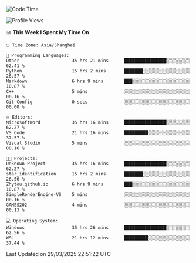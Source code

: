 <!--START_SECTION:waka-->
![Code Time](http://img.shields.io/badge/Code%20Time-2%2C501%20hrs%2014%20mins-blue)

![Profile Views](http://img.shields.io/badge/Profile%20Views-1-blue)

📊 **This Week I Spent My Time On** 

```text
🕑︎ Time Zone: Asia/Shanghai

💬 Programming Languages: 
Other                    35 hrs 21 mins      ████████████████░░░░░░░░░   62.41 % 
Python                   15 hrs 2 mins       ███████░░░░░░░░░░░░░░░░░░   26.57 % 
Markdown                 6 hrs 9 mins        ███░░░░░░░░░░░░░░░░░░░░░░   10.87 % 
C++                      5 mins              ░░░░░░░░░░░░░░░░░░░░░░░░░   00.16 % 
Git Config               0 secs              ░░░░░░░░░░░░░░░░░░░░░░░░░   00.00 % 

🔥 Editors: 
MicrosoftWord            35 hrs 16 mins      ████████████████░░░░░░░░░   62.27 % 
VS Code                  21 hrs 16 mins      █████████░░░░░░░░░░░░░░░░   37.57 % 
Visual Studio            5 mins              ░░░░░░░░░░░░░░░░░░░░░░░░░   00.16 % 

🐱‍💻 Projects: 
Unknown Project          35 hrs 16 mins      ████████████████░░░░░░░░░   62.27 % 
star_identification      15 hrs 2 mins       ███████░░░░░░░░░░░░░░░░░░   26.56 % 
Zhytou.github.io         6 hrs 9 mins        ███░░░░░░░░░░░░░░░░░░░░░░   10.87 % 
SimpleRenderEngine-VS    5 mins              ░░░░░░░░░░░░░░░░░░░░░░░░░   00.16 % 
GAMES202                 4 mins              ░░░░░░░░░░░░░░░░░░░░░░░░░   00.13 % 

💻 Operating System: 
Windows                  35 hrs 26 mins      ████████████████░░░░░░░░░   62.56 % 
WSL                      21 hrs 12 mins      █████████░░░░░░░░░░░░░░░░   37.44 % 
```


 Last Updated on 29/03/2025 22:51:22 UTC
<!--END_SECTION:waka-->